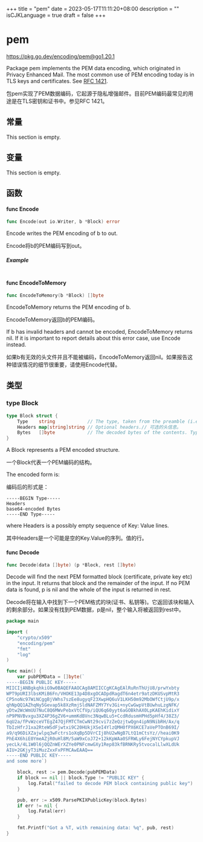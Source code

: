 +++
title = "pem"
date = 2023-05-17T11:11:20+08:00
description = ""
isCJKLanguage = true
draft = false
+++
# pem

https://pkg.go.dev/encoding/pem@go1.20.1



Package pem implements the PEM data encoding, which originated in Privacy Enhanced Mail. The most common use of PEM encoding today is in TLS keys and certificates. See [RFC 1421](https://rfc-editor.org/rfc/rfc1421.html).

包pem实现了PEM数据编码，它起源于隐私增强邮件。目前PEM编码最常见的用途是在TLS密钥和证书中。参见RFC 1421。






## 常量 

This section is empty.

## 变量

This section is empty.

## 函数

#### func Encode 

``` go 
func Encode(out io.Writer, b *Block) error
```

Encode writes the PEM encoding of b to out.

Encode将b的PEM编码写到out。

##### Example
``` go 
```

#### func EncodeToMemory 

``` go 
func EncodeToMemory(b *Block) []byte
```

EncodeToMemory returns the PEM encoding of b.

EncodeToMemory返回b的PEM编码。

If b has invalid headers and cannot be encoded, EncodeToMemory returns nil. If it is important to report details about this error case, use Encode instead.

如果b有无效的头文件并且不能被编码，EncodeToMemory返回nil。如果报告这种错误情况的细节很重要，请使用Encode代替。

## 类型

### type Block 

``` go 
type Block struct {
	Type    string            // The type, taken from the preamble (i.e. "RSA PRIVATE KEY").// 类型，取自序言(即 "RSA PRIVATE KEY")。
	Headers map[string]string // Optional headers.// 可选的头信息。
	Bytes   []byte            // The decoded bytes of the contents. Typically a DER encoded ASN.1 structure. // 解码后的内容字节数。通常是一个DER编码的ASN.1结构。
}
```

A Block represents a PEM encoded structure.

一个Block代表一个PEM编码的结构。

The encoded form is:

编码后的形式是：

```
-----BEGIN Type-----
Headers
base64-encoded Bytes
-----END Type-----
```

where Headers is a possibly empty sequence of Key: Value lines.

其中Headers是一个可能是空的Key.Value的序列。值的行。

#### func Decode 

``` go 
func Decode(data []byte) (p *Block, rest []byte)
```

Decode will find the next PEM formatted block (certificate, private key etc) in the input. It returns that block and the remainder of the input. If no PEM data is found, p is nil and the whole of the input is returned in rest.

Decode将在输入中找到下一个PEM格式的块(证书、私钥等)。它返回该块和输入的剩余部分。如果没有找到PEM数据，p是nil，整个输入将被返回到rest中。

``` go 
package main

import (
	"crypto/x509"
	"encoding/pem"
	"fmt"
	"log"
)

func main() {
	var pubPEMData = []byte(`
-----BEGIN PUBLIC KEY-----
MIICIjANBgkqhkiG9w0BAQEFAAOCAg8AMIICCgKCAgEAlRuRnThUjU8/prwYxbty
WPT9pURI3lbsKMiB6Fn/VHOKE13p4D8xgOCADpdRagdT6n4etr9atzDKUSvpMtR3
CP5noNc97WiNCggBjVWhs7szEe8ugyqF23XwpHQ6uV1LKH50m92MbOWfCtjU9p/x
qhNpQQ1AZhqNy5Gevap5k8XzRmjSldNAFZMY7Yv3Gi+nyCwGwpVtBUwhuLzgNFK/
yDtw2WcWmUU7NuC8Q6MWvPebxVtCfVp/iQU6q60yyt6aGOBkhAX0LpKAEhKidixY
nP9PNVBvxgu3XZ4P36gZV6+ummKdBVnc3NqwBLu5+CcdRdusmHPHd5pHf4/38Z3/
6qU2a/fPvWzceVTEgZ47QjFMTCTmCwNt29cvi7zZeQzjtwQgn4ipN9NibRH/Ax/q
TbIzHfrJ1xa2RteWSdFjwtxi9C20HUkjXSeI4YlzQMH0fPX6KCE7aVePTOnB69I/
a9/q96DiXZajwlpq3wFctrs1oXqBp5DVrCIj8hU2wNgB7LtQ1mCtsYz//heai0K9
PhE4X6hiE0YmeAZjR0uHl8M/5aW9xCoJ72+12kKpWAa0SFRWLy6FejNYCYpkupVJ
yecLk/4L1W0l6jQQZnWErXZYe0PNFcmwGXy1Rep83kfBRNKRy5tvocalLlwXLdUk
AIU+2GKjyT3iMuzZxxFxPFMCAwEAAQ==
-----END PUBLIC KEY-----
and some more`)

	block, rest := pem.Decode(pubPEMData)
	if block == nil || block.Type != "PUBLIC KEY" {
		log.Fatal("failed to decode PEM block containing public key")
	}

	pub, err := x509.ParsePKIXPublicKey(block.Bytes)
	if err != nil {
		log.Fatal(err)
	}

	fmt.Printf("Got a %T, with remaining data: %q", pub, rest)
}

```


